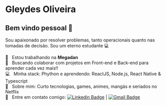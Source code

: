 # Gleydes Oliveira

## Bem vindo pessoal 👋
Sou apaixonado por resolver problemas, tanto operacionais quanto nas tomadas de decisão.
Sou um eterno estudante :computer:

 :rocket:  &nbsp; Estou trabalhando na **Megadan**
 <br/> :purple_heart: &nbsp; Buscando colaborar com projetos em Front-end e Back-end para aprender cada vez mais!!
  <br/> :computer: &nbsp; Minha stack: Phython e aprendendo: ReactJS, Node.js, React Native & Typescript
 <br/> 💬  &nbsp; Sobre mim: Curto tecnologias, games, animes, mangás e seriados no Netflix
 <br/> :email: &nbsp; Entre em contato comigo: [![Linkedin Badge](https://img.shields.io/badge/-Gleydes-blue?style=flat-square&logo=Linkedin&logoColor=white&link=https://www.linkedin.com/in/gleydes-oliveira-a5035a31/)](https://www.linkedin.com/in/gleydes-oliveira-a5035a31/) 
| 
[![Gmail Badge](https://img.shields.io/badge/-barask@gmail.com-c14438?style=flat-square&logo=Gmail&logoColor=white&link=mailto:barask@gmail.com)](mailto:barask@gmail.com)

